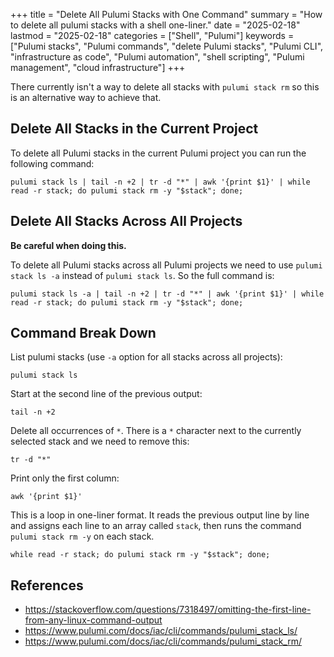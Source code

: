 +++
title = "Delete All Pulumi Stacks with One Command"
summary = "How to delete all pulumi stacks with a shell one-liner."
date = "2025-02-18"
lastmod = "2025-02-18"
categories = ["Shell", "Pulumi"]
keywords = ["Pulumi stacks", "Pulumi commands", "delete Pulumi stacks", "Pulumi CLI", "infrastructure as code", "Pulumi automation", "shell scripting", "Pulumi management", "cloud infrastructure"]
+++

There currently isn't a way to delete all stacks with `pulumi stack rm` so this is an alternative way to achieve that.

## Delete All Stacks in the Current Project

To delete all Pulumi stacks in the current Pulumi project you can run the following command:

```shell
pulumi stack ls | tail -n +2 | tr -d "*" | awk '{print $1}' | while read -r stack; do pulumi stack rm -y "$stack"; done;
```

## Delete All Stacks Across All Projects

**Be careful when doing this.**

To delete all Pulumi stacks across all Pulumi projects we need to use `pulumi stack ls -a` instead of `pulumi stack ls`. So the full command is:

```shell
pulumi stack ls -a | tail -n +2 | tr -d "*" | awk '{print $1}' | while read -r stack; do pulumi stack rm -y "$stack"; done;
```

## Command Break Down

List pulumi stacks (use `-a` option for all stacks across all projects):
```shell
pulumi stack ls
```

Start at the second line of the previous output:
```shell
tail -n +2
```

Delete all occurrences of `*`. There is a `*` character next to the currently selected stack and we need to remove this:
```shell
tr -d "*"
```

Print only the first column:
```shell
awk '{print $1}'
```

This is a loop in one-liner format. It reads the previous output line by line and assigns each line to an array called `stack`, then runs the command `pulumi stack rm -y` on each stack.
```shell
while read -r stack; do pulumi stack rm -y "$stack"; done;
```

## References
- https://stackoverflow.com/questions/7318497/omitting-the-first-line-from-any-linux-command-output
- https://www.pulumi.com/docs/iac/cli/commands/pulumi_stack_ls/
- https://www.pulumi.com/docs/iac/cli/commands/pulumi_stack_rm/